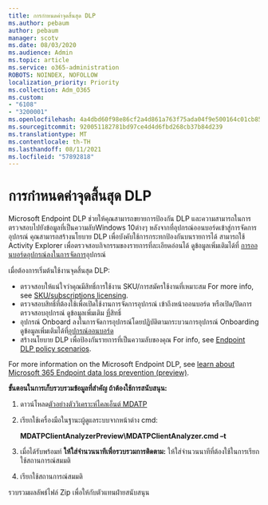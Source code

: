 ```yaml
---
title: การกําหนดค่าจุดสิ้นสุด DLP
ms.author: pebaum
author: pebaum
manager: scotv
ms.date: 08/03/2020
ms.audience: Admin
ms.topic: article
ms.service: o365-administration
ROBOTS: NOINDEX, NOFOLLOW
localization_priority: Priority
ms.collection: Adm_O365
ms.custom:
- "6108"
- "3200001"
ms.openlocfilehash: 4a4dbd60f98e86cf2a4d861a763f75ada04f9e500164c01cb858a1537148a62f
ms.sourcegitcommit: 920051182781bd97ce4d4d6fbd268cb37b84d239
ms.translationtype: MT
ms.contentlocale: th-TH
ms.lasthandoff: 08/11/2021
ms.locfileid: "57892818"
---
```

# <a name="configure-endpoint-dlp"></a>การกําหนดค่าจุดสิ้นสุด DLP

Microsoft Endpoint DLP ช่วยให้คุณสามารถขยายการป้องกัน DLP และความสามารถในการตรวจสอบไปยังข้อมูลที่เป็นความลับWindows 10ต่างๆ หลังจากที่อุปกรณ์ออนบอร์ดเข้าสู่การจัดการอุปกรณ์ คุณสามารถสร้างนโยบาย DLP เพื่อบังคับใช้การกระทกป้องกันบนรายการได้ สามารถใช้ Activity Explorer เพื่อตรวจสอบกิจกรรมของรายการที่ละเอียดอ่อนได้ ดูข้อมูลเพิ่มเติมได้ที่ [การออนบอร์ดอุปกรณ์ลงในการจัดการ](https://docs.microsoft.com/microsoft-365/compliance/endpoint-dlp-getting-started#onboarding-devices-into-device-management)อุปกรณ์  

เมื่อต้องการเริ่มต้นใช้งานจุดสิ้นสุด DLP:

- ตรวจสอบให้แน่ใจว่าคุณมีสิทธิ์การใช้งาน SKU/การสมัครใช้งานที่เหมาะสม For more info, see [SKU/subscriptions licensing](https://docs.microsoft.com/microsoft-365/compliance/endpoint-dlp-getting-started#skusubscriptions-licensing).
- ตรวจสอบสิทธิ์ที่ต้องใช้เพื่อเปิดใช้งานการจัดการอุปกรณ์ เข้าถึงหน้าออนบอร์ด หรือเปิด/ปิดการตรวจสอบอุปกรณ์ ดูข้อมูลเพิ่มเติม [ที่](https://docs.microsoft.com/microsoft-365/compliance/endpoint-dlp-getting-started#permissions)สิทธิ์
- อุปกรณ์ Onboard ลงในการจัดการอุปกรณ์โดยปฏิบัติตามกระบวนการอุปกรณ์ Onboarding ดูข้อมูลเพิ่มเติมได้ที่[อุปกรณ์ออนบอร์ด](https://docs.microsoft.com/microsoft-365/compliance/endpoint-dlp-getting-started#onboarding-devices) 
- สร้างนโยบาย DLP เพื่อป้องกันรายการที่เป็นความลับของคุณ For info, see [Endpoint DLP policy scenarios](https://docs.microsoft.com/microsoft-365/compliance/endpoint-dlp-using?view=o365-worldwide#endpoint-dlp-policy-scenarios).

For more information on the Microsoft Endpoint DLP, see [learn about Microsoft 365 Endpoint data loss prevention (preview)](https://docs.microsoft.com/microsoft-365/compliance/endpoint-dlp-learn-about).

**ขั้นตอนในการเก็บรวบรวมข้อมูลที่สําคัญ ถ้าต้องใช้การสนับสนุน:**

1. ดาวน์โหลด[ตัวอย่างตัววิเคราะห์ไคลเอ็นต์ MDATP](https://aka.ms/betamdatpanalyzer)
1. เรียกใช้เครื่องมือในฐานะผู้ดูแลระบบจากหน้าต่าง cmd:

    **MDATPClientAnalyzerPreview\MDATPClientAnalyzer.cmd –t**

1. เมื่อได้รับพร้อมท์ **ให้ใส่จํานวนนาทีเพื่อรวบรวมการติดตาม:** ให้ใส่จํานวนนาทีที่ต้องใช้ในการเรียกใช้สถานการณ์สมมติ
1. เรียกใช้สถานการณ์สมมติ

รวบรวมผลลัพธ์ไฟล์ Zip เพื่อให้กับตัวแทนฝ่ายสนับสนุน
